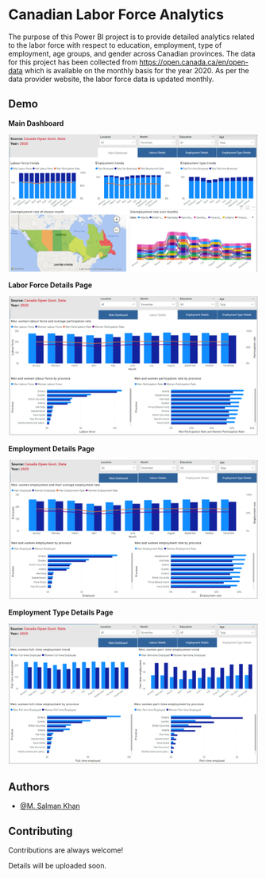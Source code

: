
# Canadian Labor Force Analytics

The purpose of this Power BI project is to provide detailed analytics related to the labor force with respect to education, employment, type of employment, age groups, and gender across Canadian provinces. The data for this project has been collected from https://open.canada.ca/en/open-data which is available on the monthly basis for the year 2020. As per the data provider website, the labor force data is updated monthly.

## Demo
**Main Dashboard**

![](https://github.com/mskhan586/LabourForce-By-Education/blob/main/img/Main%20Dashboard.png)

**Labor Force Details Page**

![](https://github.com/mskhan586/LabourForce-By-Education/blob/main/img/Labor%20force%20details.png)

**Employment Details Page**

![](https://github.com/mskhan586/LabourForce-By-Education/blob/main/img/Employment%20details.png)

**Employment Type Details Page**

![](https://github.com/mskhan586/LabourForce-By-Education/blob/main/img/Employment%20type%20details.png)

## Authors

- [@M. Salman Khan](https://github.com/mskhan586)


## Contributing

Contributions are always welcome!

Details will be uploaded soon.

